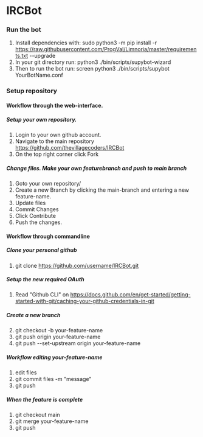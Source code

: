 # IRCBot

### Run the bot
  1) Install dependencies with: sudo python3 -m pip install -r https://raw.githubusercontent.com/ProgVal/Limnoria/master/requirements.txt --upgrade
  2) In your git directory run: python3 ./bin/scripts/supybot-wizard 
  3) Then to run the bot run: screen python3 ./bin/scripts/supybot YourBotName.conf

### Setup repository
#### Workflow through the web-interface.
##### Setup your own repository.
  1) Login to your own github account. 
  2) Navigate to the main repository https://github.com/thevillagecoders/IRCBot
  3) On the top right corner click Fork

##### Change files. Make your own featurebranch and push to main branch
  1) Goto your own repository/
  2) Create a new Branch by clicking the main-branch and entering a new feature-name.
  3) Update files
  4) Commit Changes
  5) Click Contribute
  6) Push the changes.

#### Workflow through commandline

##### Clone your personal github
  1) git clone https://github.com/username/IRCBot.git

##### Setup the new required OAuth
  1) Read "Github CLI" on https://docs.github.com/en/get-started/getting-started-with-git/caching-your-github-credentials-in-git

##### Create a new branch
  2) git checkout -b your-feature-name
  3) git push origin your-feature-name
  4) git push --set-upstream origin your-feature-name

##### Workflow editing your-feature-name
  1) edit files
  2) git commit files -m "message"
  3) git push

##### When the feature is complete
  1) git checkout main
  2) git merge your-feature-name
  3) git push

